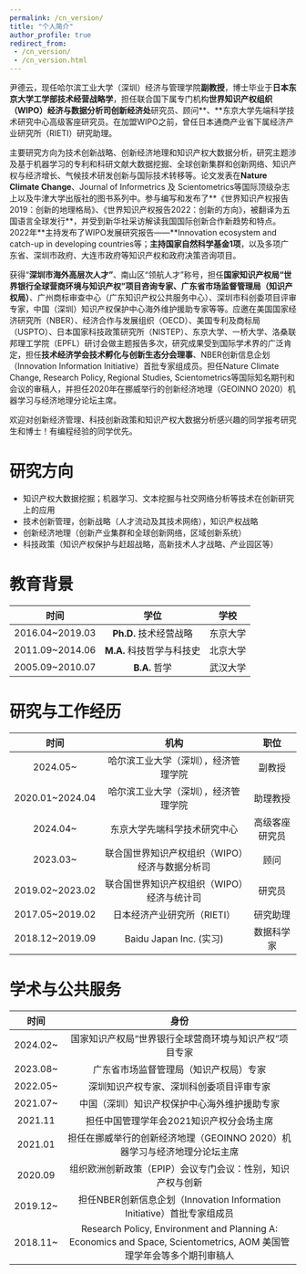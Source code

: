 ```yaml
---
permalink: /cn_version/
title: "个人简介"
author_profile: true
redirect_from: 
 - /cn_version/
 - /cn_version.html
---
```


​        尹德云，现任哈尔滨工业大学（深圳）经济与管理学院**副教授**，博士毕业于**日本东京大学工学部技术经营战略学**，担任联合国下属专门机构**世界知识产权组织（WIPO）经济与数据分析司创新经济处**研究员、顾问**、**东京大学先端科学技术研究中心高级客座研究员。在加盟WIPO之前，曾任日本通商产业省下属经济产业研究所（RIETI）研究助理。

​        主要研究方向为技术创新战略、创新经济地理和知识产权大数据分析，研究主题涉及基于机器学习的专利和科研文献大数据挖掘、全球创新集群和创新网络、知识产权与经济增长、气候技术研发创新与国际技术转移等。论文发表在**Nature Climate Change**、Journal of Informetrics 及 Scientometrics等国际顶级杂志上以及牛津大学出版社的图书系列中。参与编写和发布了**《世界知识产权报告2019：创新的地理格局》、《世界知识产权报告2022：创新的方向》，被翻译为五国语言全球发行**，并受到新华社采访解读我国国际创新合作新趋势和特点。2022年**主持发布了WIPO发展研究报告——**Innovation ecosystem and catch-up in developing countries等；**主持国家自然科学基金1项**，以及多项广东省、深圳市政府、大连市政府等知识产权和政府决策咨询项目。

​        获得“**深圳市海外高层次人才”**、南山区“领航人才”称号，担任**国家知识产权局“世界银行全球营商环境与知识产权”项目咨询专家、广东省市场监督管理局（知识产权局）**、广州商标审查中心（广东知识产权公共服务中心）、深圳市科创委项目评审专家，中国（深圳）知识产权保护中心海外维护援助专家等等。应邀在美国国家经济研究所（NBER）、经济合作与发展组织（OECD）、美国专利及商标局（USPTO）、日本国家科技政策研究所（NISTEP）、东京大学、一桥大学、洛桑联邦理工学院（EPFL）研讨会做主题报告多次，研究成果受到国际学术界的广泛肯定，担任**技术经济学会技术孵化与创新生态分会理事**、NBER创新信息企划（Innovation Information Initiative）首批专家组成员。担任Nature Climate Change, Research Policy, Regional Studies, Scientometrics等国际知名期刊和会议的审稿人，并担任2020年在挪威举行的创新经济地理（GEOINNO 2020）机器学习与经济地理分论坛主席。

​        欢迎对创新经济管理、科技创新政策和知识产权大数据分析感兴趣的同学报考研究生和博士！有编程经验的同学优先。



研究方向
======

- 知识产权大数据挖掘；机器学习、文本挖掘与社交网络分析等技术在创新研究上的应用
- 技术创新管理，创新战略（人才流动及其技术网络），知识产权战略
- 创新经济地理（创新产业集群和全球创新网络，区域创新系统）
- 科技政策（知识产权保护与赶超战略，高新技术人才战略、产业园区等）



教育背景
======

|      时间       |           学位            |   学校   |
| :-------------: | :-----------------------: | :------: |
| 2016.04~2019.03 |  **Ph.D.** 技术经营战略   | 东京大学 |
| 2011.09~2014.06 | **M.A.** 科技哲学与科技史 | 北京大学 |
| 2005.09~2010.07 |       **B.A.** 哲学       | 武汉大学 |



研究与工作经历
======

|      时间       |                      机构                      |      职位      |
| :-------------: | :--------------------------------------------: | :------------: |
|    2024.05~     |      哈尔滨工业大学（深圳），经济管理学院      |     副教授     |
| 2020.01~2024.04 |      哈尔滨工业大学（深圳），经济管理学院      |    助理教授    |
|    2024.04~     |          东京大学先端科学技术研究中心          | 高级客座研究员 |
|    2023.03~     | 联合国世界知识产权组织（WIPO）经济与数据分析司 |      顾问      |
| 2019.02~2023.02 |   联合国世界知识产权组织（WIPO）经济与统计司   |     研究员     |
| 2017.05~2019.02 |          日本经济产业研究所（RIETI）           |    研究助理    |
| 2018.12~2019.09 |            Baidu Japan Inc. (实习)             |   数据科学家   |



# 学术与公共服务

|   时间   |                             身份                             |
| :------: | :----------------------------------------------------------: |
| 2024.02~ |    国家知识产权局“世界银行全球营商环境与知识产权”项目专家    |
| 2023.08~ |            广东省市场监督管理局（知识产权局）专家            |
| 2022.05~ |           深圳知识产权专家、深圳科创委项目评审专家           |
| 2021.07~ |         中国（深圳）知识产权保护中心海外维护援助专家         |
| 2021.11  |           担任中国管理学年会2021知识产权分会场主席           |
| 2021.01  | 担任在挪威举行的创新经济地理（GEOINNO 2020）机器学习与经济地理分论坛主席 |
| 2020.09  |  组织欧洲创新政策（EPIP）会议专门会议：性别，知识产权与创新  |
| 2019.12~ | 担任NBER创新信息企划（Innovation Information Initiative）首批专家组成员 |
| 2018.11~ | Research Policy, Environment and Planning A: Economics and Space, Scientometrics, AOM 美国管理学年会等多个期刊审稿人 |
